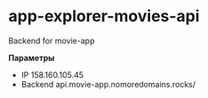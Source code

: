 # app-explorer-movies-api

Backend for movie-app

**Параметры**

- IP 158.160.105.45
- Backend api.movie-app.nomoredomains.rocks/
